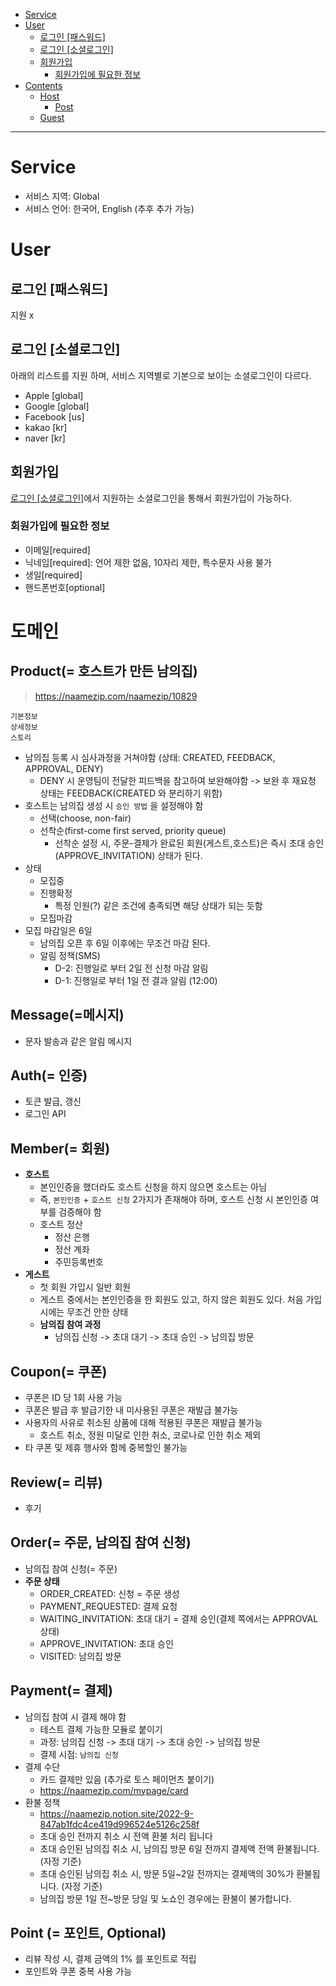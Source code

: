 - [Service](#service)
- [User](#user)
  - [로그인 [패스워드]](#로그인-패스워드)
  - [로그인 [소셜로그인]](#로그인-소셜로그인)
  - [회원가입](#회원가입)
    - [회원가입에 필요한 정보](#회원가입에-필요한-정보)
- [Contents](#contents)
  - [Host](#host)
    - [Post](#post)
  - [Guest](#guest)

---

# Service

- 서비스 지역: Global
- 서비스 언어: 한국어, English (추후 추가 가능)

# User

## 로그인 [패스워드]

지원 x

## 로그인 [소셜로그인]

아래의 리스트를 지원 하며, 서비스 지역별로 기본으로 보이는 소셜로그인이 다르다.

- Apple [global]
- Google [global]
- Facebook [us]
- kakao [kr]
- naver [kr]

## 회원가입

[로그인 [소셜로그인]](#로그인-소셜로그인)에서 지원하는 소셜로그인을 통해서 회원가입이 가능하다.

### 회원가입에 필요한 정보

- 이메일[required]
- 닉네임[required]: 언어 제한 없음, 10자리 제한, 특수문자 사용 불가
- 생일[required]
- 핸드폰번호[optional]

# 도메인

## Product(= 호스트가 만든 남의집)

> https://naamezip.com/naamezip/10829

```
기본정보
상세정보
스토리
```

- 남의집 등록 시 심사과정을 거쳐야함 (상태: CREATED, FEEDBACK, APPROVAL, DENY)
  - DENY 시 운영팀이 전달한 피드백을 참고하여 보완해야함 -> 보완 후 재요청 상태는 FEEDBACK(CREATED 와 분리하기 위함)
- 호스트는 남의집 생성 시 `승인 방법` 을 설정해야 함
  - 선택(choose, non-fair)
  - 선착순(first-come first served, priority queue)
    - 선착순 설정 시, 주문-결제가 완료된 회원(게스트,호스트)은 즉시 초대 승인(APPROVE_INVITATION) 상태가 된다.
- 상태
  - 모집중
  - 진행확정
    - 특정 인원(?) 같은 조건에 충족되면 해당 상태가 되는 듯함
  - 모집마감
- 모집 마감일은 6일
  - 남의집 오픈 후 6일 이후에는 무조건 마감 된다.
  - 알림 정책(SMS)
    - D-2: 진행일로 부터 2일 전 신청 마감 알림
    - D-1: 진행일로 부터 1일 전 결과 알림 (12:00) 

## Message(=메시지)

- 문자 발송과 같은 알림 메시지 

## Auth(= 인증)

- 토큰 발급, 갱신
- 로그인 API

## Member(= 회원)

- __호스트__
  - 본인인증을 했더라도 호스트 신청을 하지 않으면 호스트는 아님
  - 즉, `본인인증` + `호스트 신청` 2가지가 존재해야 하며, 호스트 신청 시 본인인증 여부를 검증해야 함
  - 호스트 정산
    - 정산 은행
    - 정산 계좌
    - 주민등록번호
- __게스트__
  - 첫 회원 가입시 일반 회원
  - 게스트 중에서는 본인인증을 한 회원도 있고, 하지 않은 회원도 있다. 처음 가입 시에는 무조건 안한 상태
  - __남의집 참여 과정__
    - 남의집 신청 -> 초대 대기 -> 초대 승인 -> 남의집 방문

## Coupon(= 쿠폰)

- 쿠폰은 ID 당 1회 사용 가능
- 쿠폰은 발급 후 발급기한 내 미사용된 쿠폰은 재발급 불가능
- 사용자의 사유로 취소된 상품에 대해 적용된 쿠폰은 재발급 불가능
  - 호스트 취소, 정원 미달로 인한 취소, 코로나로 인한 취소 제외
- 타 쿠폰 및 제휴 행사와 함께 중복할인 불가능 

## Review(= 리뷰)

- 후기

## Order(= 주문, 남의집 참여 신청)

- 남의집 참여 신청(= 주문)
- __주문 상태__
  - ORDER_CREATED: 신청 = 주문 생성
  - PAYMENT_REQUESTED: 결제 요청
  - WAITING_INVITATION: 초대 대기 = 결제 승인(결제 쪽에서는 APPROVAL 상태)
  - APPROVE_INVITATION: 초대 승인
  - VISITED: 남의집 방문

## Payment(= 결제)

- 남의집 참여 시 결제 해야 함
  - 테스트 결제 가능한 모듈로 붙이기
  - 과정: 남의집 신청 -> 초대 대기 -> 초대 승인 -> 남의집 방문
  - 결제 시점: `남의집 신청`
- 결제 수단
  - 카드 결제만 있음 (추가로 토스 페이먼츠 붙이기)
  - https://naamezip.com/mypage/card
- 환불 정책
  - https://naamezip.notion.site/2022-9-847ab1fdc4ce419d996524e5126c258f  
  - 초대 승인 전까지 취소 시 전액 환불 처리 됩니다
  - 초대 승인된 남의집 취소 시, 남의집 방문 6일 전까지 결제액 전액 환불됩니다. (자정 기준)
  - 초대 승인된 남의집 취소 시, 방문 5일~2일 전까지는 결제액의 30%가 환불됩니다. (자정 기준)
  - 남의집 방문 1일 전~방문 당일 및 노쇼인 경우에는 환불이 불가합니다.

## Point (= 포인트, Optional) 

- 리뷰 작성 시, 결제 금액의 1% 를 포인트로 적립
- 포인트와 쿠폰 중복 사용 가능

